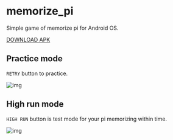 # memorize_pi

Simple game of memorize pi for Android OS.  

[DOWNLOAD APK](https://github.com/msc9533/memorize_pi/raw/master/pi_memo.apk)

## Practice mode

`RETRY` button to practice.

![img](https://i.imgur.com/TtfdTWe.gif)

## High run mode

`HIGH RUN` button is test mode for your pi memorizing within time.

![img](https://i.imgur.com/Th02eTA.gif)
